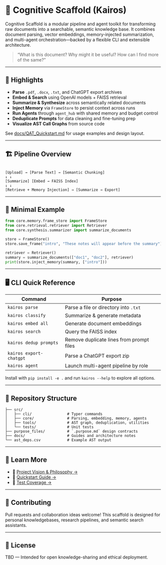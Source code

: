 # 🧠 Cognitive Scaffold (Kairos)

Cognitive Scaffold is a modular pipeline and agent toolkit for transforming raw documents into a searchable, semantic knowledge base. It combines document parsing, vector embeddings, memory-injected summarization, and multi-agent orchestration—backed by a flexible CLI and extensible architecture.

> “What is this document? Why might it be useful? How can I find more of the same?”

---

## 🚀 Highlights

- **Parse** `.pdf`, `.docx`, `.txt`, and ChatGPT export archives
- **Embed & Search** using OpenAI models + FAISS retrieval
- **Summarize & Synthesize** across semantically related documents
- **Inject Memory** via `FrameStore` to persist context across runs
- **Run Agents** through `agent_hub` with shared memory and budget control
- **Deduplicate Prompts** for data cleaning and fine-tuning prep
- **Visualize AST Call Graphs** from source code

See [docs/QAT_Quickstart.md](docs/QAT_Quickstart.md) for usage examples and design layout.

---

## 🏗️ Pipeline Overview

```

[Upload] → [Parse Text] → [Semantic Chunking]  
↓ ↓  
[Summarize] [Embed → FAISS Index]  
↓ ↓  
[Retrieve + Memory Injection] → [Summarize → Export]

````

---

## 🧪 Minimal Example

```python
from core.memory.frame_store import FrameStore
from core.retrieval.retriever import Retriever
from core.synthesis.summarizer import summarize_documents

store = FrameStore()
store.save_frame("intro", "These notes will appear before the summary")

retriever = Retriever()
summary = summarize_documents(["doc1", "doc2"], retriever)
print(store.inject_memory(summary, ["intro"]))
````

---

## 🖥 CLI Quick Reference

|Command|Purpose|
|---|---|
|`kairos parse`|Parse a file or directory into `.txt`|
|`kairos classify`|Summarize & generate metadata|
|`kairos embed all`|Generate document embeddings|
|`kairos search`|Query the FAISS index|
|`kairos dedup prompts`|Remove duplicate lines from prompt files|
|`kairos export-chatgpt`|Parse a ChatGPT export zip|
|`kairos agent`|Launch multi-agent pipeline by role|

Install with `pip install -e .` and run `kairos --help` to explore all options.

---

## 📂 Repository Structure

```
├── src/
│   ├── cli/                # Typer commands
│   ├── core/               # Parsing, embedding, memory, agents
│   ├── tools/              # AST graph, deduplication, utilities
│   └── tests/              # Unit tests
├── purpose_files/          # `.purpose.md` design contracts
├── docs/                   # Guides and architecture notes
└── ast_deps.csv            # Example AST output
```

---

## 🔎 Learn More

- 📘 [Project Vision & Philosophy →](https://chatgpt.com/c/docs/VISION.md)
- 🧠 [Quickstart Guide →](https://chatgpt.com/c/docs/QAT_Quickstart.md)
- 🧪 [Test Coverage →](https://chatgpt.com/c/src/tests/)

---

## 🤝 Contributing

Pull requests and collaboration ideas welcome! This scaffold is designed for personal knowledgebases, research pipelines, and semantic search assistants.

---

## 🧠 License

TBD — Intended for open knowledge-sharing and ethical deployment.
